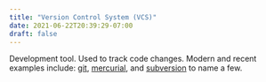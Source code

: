 ```yaml
---
title: "Version Control System (VCS)"
date: 2021-06-22T20:39:29-07:00
draft: false
---
```


Development tool. Used to track code changes. Modern and recent examples include: [git](https://git-scm.com/), [mercurial](https://www.mercurial-scm.org/), and [subversion](https://subversion.apache.org/) to name a few.
